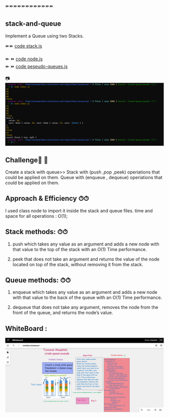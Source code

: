 ⏩⏩⏩⏩⏩⏩⏩⏩⏩⏩⏩⏩
## stack-and-queue
Implement a Queue using two Stacks.

⏩⏩ [code stack.js](./stack.js)<br> <br>
⏩ ⏩ [code node.js](./node.js)<br>
⏩ ⏩ [code peseudo-queues.js](./pseudo-queue.js)<br>

📷 ![result](../assest/stackwithqueue.png)<br>


## Challenge💪 💪
Create a stack with queue>> 
Stack with (push ,pop ,peek) operiations that could be applied on them.
Queue with (enqueue , dequeue) operiations that could be applied on them.


## Approach & Efficiency ⏱⏱
I used class node to import it inside the stack and queue files.
time and space for all operations : O(1);


## Stack methods: ⏱⏱
1. push which takes any value as an argument and adds a new node with that value to the top of the stack with an O(1) Time performance.

2. peek that does not take an argument and returns the value of the node located on top of the stack, without removing it from the stack.



## Queue methods: ⏱⏱
1. enqueue which takes any value as an argument and adds a new node with that value to the back of the queue with an O(1) Time performance.

2. dequeue that does not take any argument, removes the node from the front of the queue, and returns the node’s value.


## WhiteBoard : 
![whightboard](../assest/quewithst.png)
